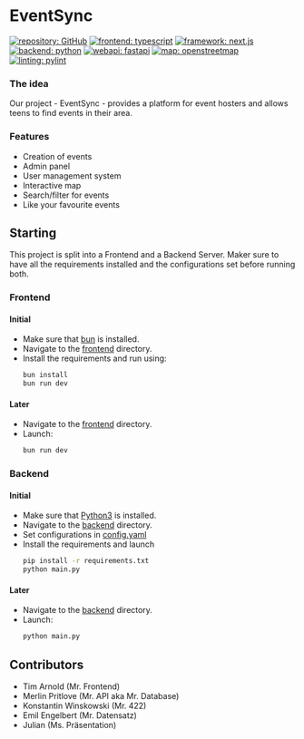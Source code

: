 # EventSync

[![repository: GitHub](https://img.shields.io/badge/repository-_GitHub-black)](https://github.com/Jugendhackt/eventsync/)
[![frontend: typescript](https://img.shields.io/badge/frontend-typescript-blue)](https://www.typescriptlang.org/)
[![framework: next.js](https://img.shields.io/badge/framework-next.js-darkblue)](https://nextjs.org/)
[![backend: python](https://img.shields.io/badge/backend-python-darkgreen)](https://www.python.org/)
[![webapi: fastapi](https://img.shields.io/badge/webapi-fastapi-turquoise)](https://fastapi.tiangolo.com/)
[![map: openstreetmap](https://img.shields.io/badge/map-openstreetmaps-green)](https://www.openstreetmap.de/)
[![linting: pylint](https://img.shields.io/badge/linting-pylint-yellowgreen)](https://github.com/pylint-dev/pylint)

### The idea
Our project - EventSync - provides a platform for event hosters and allows teens to find events in their area.

### Features
- Creation of events
- Admin panel
- User management system
- Interactive map
- Search/filter for events
- Like your favourite events

## Starting

This project is split into a Frontend and a Backend Server. 
Maker sure to have all the requirements installed 
and the configurations set before running both.

### Frontend

#### Initial

- Make sure that [bun](https://bun.sh/) is installed.
- Navigate to the [frontend](./frontend) directory.
- Install the requirements and run using:
  ```bash
  bun install
  bun run dev
  ```

#### Later

- Navigate to the [frontend](./frontend) directory.
- Launch:
  ```bash
  bun run dev
  ```

### Backend

#### Initial

- Make sure that [Python3](https://www.python.org/) is installed.
- Navigate to the [backend](./backend) directory.
- Set configurations in [config.yaml](./backend/config.yaml)
- Install the requirements and launch
  ```bash
  pip install -r requirements.txt
  python main.py
  ```

#### Later
- Navigate to the [backend](./backend) directory.
- Launch: 
  ```bash
  python main.py
  ```

## Contributors

- Tim Arnold (Mr. Frontend)
- Merlin Pritlove (Mr. API aka Mr. Database)
- Konstantin Winskowski (Mr. 422)
- Emil Engelbert (Mr. Datensatz)
- Julian (Ms. Präsentation)
